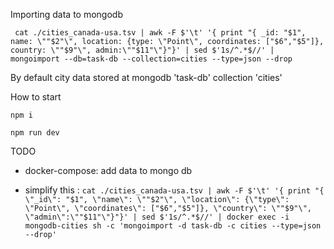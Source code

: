


Importing data to mongodb

` cat ./cities_canada-usa.tsv | awk -F $'\t' '{ print "{ _id: "$1", name: \""$2"\", location: {type: \"Point\", coordinates: ["$6","$5"]}, country: \""$9"\", admin:\""$11"\"}"}' | sed $'1s/^.*$//' | mongoimport --db=task-db --collection=cities --type=json --drop`

By default city data stored at mongodb 'task-db' collection 'cities'

How to start

`npm i`

`npm run dev`

TODO

 - docker-compose: add data to mongo db 

 - simplify this :
`cat ./cities_canada-usa.tsv | awk -F $'\t' '{ print "{ \"_id\": "$1", \"name\": \""$2"\", \"location\": {\"type\": \"Point\", \"coordinates\": ["$6","$5"]}, \"country\": \""$9"\", \"admin\":\""$11"\"}"}' | sed $'1s/^.*$//' | docker exec -i mongodb-cities sh -c 'mongoimport -d task-db -c cities --type=json --drop'`

